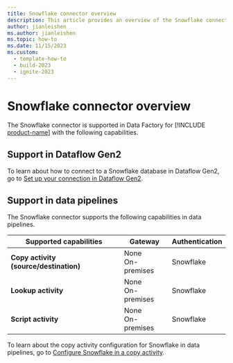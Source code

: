 ```yaml
---
title: Snowflake connector overview
description: This article provides an overview of the Snowflake connector in Microsoft Fabric.
author: jianleishen
ms.author: jianleishen
ms.topic: how-to
ms.date: 11/15/2023
ms.custom:
  - template-how-to
  - build-2023
  - ignite-2023
---
```


# Snowflake connector overview

The Snowflake connector is supported in Data Factory for [!INCLUDE [product-name](../includes/product-name.md)] with the following capabilities.

## Support in Dataflow Gen2

To learn about how to connect to a Snowflake database in Dataflow Gen2, go to [Set up your connection in Dataflow Gen2](connector-snowflake.md#set-up-your-connection-in-dataflow-gen2).

## Support in data pipelines

The Snowflake connector supports the following capabilities in data pipelines.

| Supported capabilities | Gateway | Authentication |
| --- | --- | ---|
| **Copy activity (source/destination)** | None <br> On-premises | Snowflake |
| **Lookup activity** | None <br> On-premises | Snowflake |
| **Script activity** | None <br> On-premises | Snowflake |

To learn about the copy activity configuration for Snowflake in data pipelines, go to [Configure Snowflake in a copy activity](connector-snowflake-copy-activity.md).

